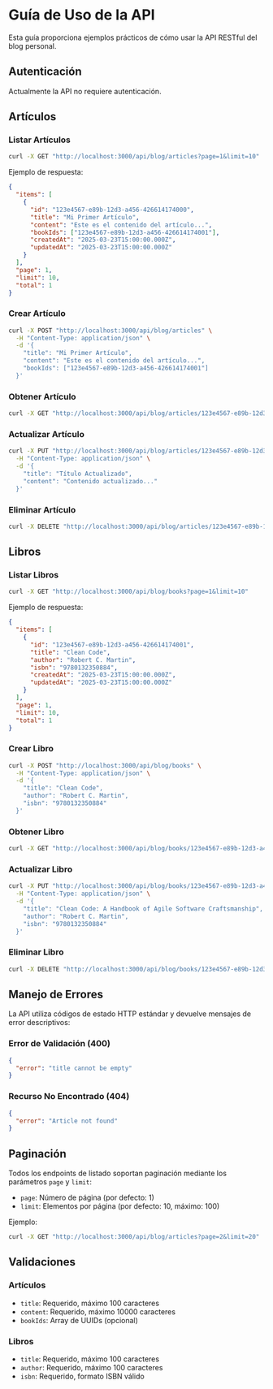 # Guía de Uso de la API

Esta guía proporciona ejemplos prácticos de cómo usar la API RESTful del blog personal.

## Autenticación

Actualmente la API no requiere autenticación.

## Artículos

### Listar Artículos

```bash
curl -X GET "http://localhost:3000/api/blog/articles?page=1&limit=10"
```

Ejemplo de respuesta:
```json
{
  "items": [
    {
      "id": "123e4567-e89b-12d3-a456-426614174000",
      "title": "Mi Primer Artículo",
      "content": "Este es el contenido del artículo...",
      "bookIds": ["123e4567-e89b-12d3-a456-426614174001"],
      "createdAt": "2025-03-23T15:00:00.000Z",
      "updatedAt": "2025-03-23T15:00:00.000Z"
    }
  ],
  "page": 1,
  "limit": 10,
  "total": 1
}
```

### Crear Artículo

```bash
curl -X POST "http://localhost:3000/api/blog/articles" \
  -H "Content-Type: application/json" \
  -d '{
    "title": "Mi Primer Artículo",
    "content": "Este es el contenido del artículo...",
    "bookIds": ["123e4567-e89b-12d3-a456-426614174001"]
  }'
```

### Obtener Artículo

```bash
curl -X GET "http://localhost:3000/api/blog/articles/123e4567-e89b-12d3-a456-426614174000"
```

### Actualizar Artículo

```bash
curl -X PUT "http://localhost:3000/api/blog/articles/123e4567-e89b-12d3-a456-426614174000" \
  -H "Content-Type: application/json" \
  -d '{
    "title": "Título Actualizado",
    "content": "Contenido actualizado..."
  }'
```

### Eliminar Artículo

```bash
curl -X DELETE "http://localhost:3000/api/blog/articles/123e4567-e89b-12d3-a456-426614174000"
```

## Libros

### Listar Libros

```bash
curl -X GET "http://localhost:3000/api/blog/books?page=1&limit=10"
```

Ejemplo de respuesta:
```json
{
  "items": [
    {
      "id": "123e4567-e89b-12d3-a456-426614174001",
      "title": "Clean Code",
      "author": "Robert C. Martin",
      "isbn": "9780132350884",
      "createdAt": "2025-03-23T15:00:00.000Z",
      "updatedAt": "2025-03-23T15:00:00.000Z"
    }
  ],
  "page": 1,
  "limit": 10,
  "total": 1
}
```

### Crear Libro

```bash
curl -X POST "http://localhost:3000/api/blog/books" \
  -H "Content-Type: application/json" \
  -d '{
    "title": "Clean Code",
    "author": "Robert C. Martin",
    "isbn": "9780132350884"
  }'
```

### Obtener Libro

```bash
curl -X GET "http://localhost:3000/api/blog/books/123e4567-e89b-12d3-a456-426614174001"
```

### Actualizar Libro

```bash
curl -X PUT "http://localhost:3000/api/blog/books/123e4567-e89b-12d3-a456-426614174001" \
  -H "Content-Type: application/json" \
  -d '{
    "title": "Clean Code: A Handbook of Agile Software Craftsmanship",
    "author": "Robert C. Martin",
    "isbn": "9780132350884"
  }'
```

### Eliminar Libro

```bash
curl -X DELETE "http://localhost:3000/api/blog/books/123e4567-e89b-12d3-a456-426614174001"
```

## Manejo de Errores

La API utiliza códigos de estado HTTP estándar y devuelve mensajes de error descriptivos:

### Error de Validación (400)
```json
{
  "error": "title cannot be empty"
}
```

### Recurso No Encontrado (404)
```json
{
  "error": "Article not found"
}
```

## Paginación

Todos los endpoints de listado soportan paginación mediante los parámetros `page` y `limit`:

- `page`: Número de página (por defecto: 1)
- `limit`: Elementos por página (por defecto: 10, máximo: 100)

Ejemplo:
```bash
curl -X GET "http://localhost:3000/api/blog/articles?page=2&limit=20"
```

## Validaciones

### Artículos
- `title`: Requerido, máximo 100 caracteres
- `content`: Requerido, máximo 10000 caracteres
- `bookIds`: Array de UUIDs (opcional)

### Libros
- `title`: Requerido, máximo 100 caracteres
- `author`: Requerido, máximo 100 caracteres
- `isbn`: Requerido, formato ISBN válido
